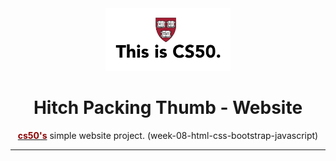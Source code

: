 <div align="center">
  <a href="https://cs50.harvard.edu/x/2023/" target="_blank">
    <img alt="cs50 logo" src="readme-src/media/thisiscs50.png" width="200">
  </a>
</div>

<h1 align="center">Hitch Packing Thumb - Website</h1>

<p align="center"><a target="_blank" href="https://cs50.harvard.edu/x/2023/psets/8/homepage/"><strong style="color: darkRed">cs50's</strong></a> simple website project. (week-08-html-css-bootstrap-javascript)</p>

---

